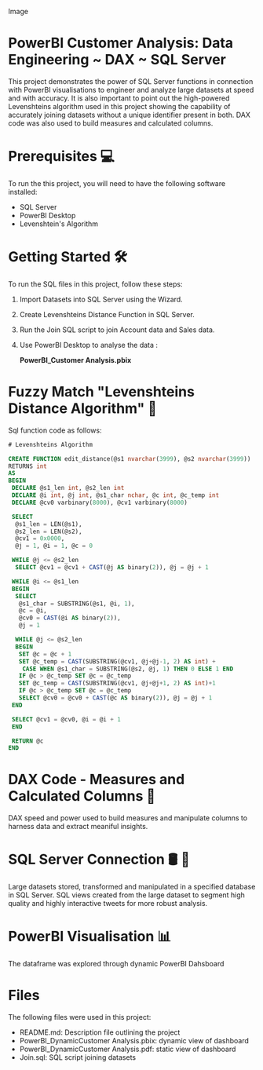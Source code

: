 Image

# **PowerBI Customer Analysis: Data Engineering ~ DAX ~ SQL Server**

This project demonstrates the power of SQL Server functions in connection with PowerBI visualisations to engineer and analyze large datasets at speed and with accuracy. It is also important to point out the high-powered Levenshteins algorithm used in this project showing the capability of accurately joining datasets without a unique identifier present in both. DAX code was also used to build measures and calculated columns.

# Prerequisites 💻

To run the this project, you will need to have the following software installed:

- SQL Server
- PowerBI Desktop
- Levenshtein's Algorithm


# Getting Started 🛠

To run the SQL files in this project, follow these steps:

1. Import Datasets into SQL Server using the Wizard.
2. Create Levenshteins Distance Function in SQL Server.
3. Run the Join SQL script to join Account data and Sales data.
4. Use PowerBI Desktop to analyse the data :

   **PowerBI_Customer Analysis.pbix**


# Fuzzy Match "Levenshteins Distance Algorithm" 🔑

Sql function code as follows:

```sql
# Levenshteins Algorithm

CREATE FUNCTION edit_distance(@s1 nvarchar(3999), @s2 nvarchar(3999))
RETURNS int
AS
BEGIN
 DECLARE @s1_len int, @s2_len int
 DECLARE @i int, @j int, @s1_char nchar, @c int, @c_temp int
 DECLARE @cv0 varbinary(8000), @cv1 varbinary(8000)

 SELECT
  @s1_len = LEN(@s1),
  @s2_len = LEN(@s2),
  @cv1 = 0x0000,
  @j = 1, @i = 1, @c = 0

 WHILE @j <= @s2_len
  SELECT @cv1 = @cv1 + CAST(@j AS binary(2)), @j = @j + 1

 WHILE @i <= @s1_len
 BEGIN
  SELECT
   @s1_char = SUBSTRING(@s1, @i, 1),
   @c = @i,
   @cv0 = CAST(@i AS binary(2)),
   @j = 1

  WHILE @j <= @s2_len
  BEGIN
   SET @c = @c + 1
   SET @c_temp = CAST(SUBSTRING(@cv1, @j+@j-1, 2) AS int) +
    CASE WHEN @s1_char = SUBSTRING(@s2, @j, 1) THEN 0 ELSE 1 END
   IF @c > @c_temp SET @c = @c_temp
   SET @c_temp = CAST(SUBSTRING(@cv1, @j+@j+1, 2) AS int)+1
   IF @c > @c_temp SET @c = @c_temp
   SELECT @cv0 = @cv0 + CAST(@c AS binary(2)), @j = @j + 1
 END

 SELECT @cv1 = @cv0, @i = @i + 1
 END

 RETURN @c
END
```


# DAX Code - Measures and Calculated Columns 🤖

DAX speed and power used to build measures and manipulate columns to harness data and extract meaniful insights.

# SQL Server Connection 🛢 🐘

Large datasets stored, transformed and manipulated in a specified database in SQL Server. SQL views created from the large dataset to segment high quality and highly interactive tweets for more robust analysis.

# PowerBI Visualisation 📊

The dataframe was explored through dynamic PowerBI Dahsboard

# Files

The following files were used in this project:

- README.md: Description file outlining the project
- PowerBI_DynamicCustomer Analysis.pbix: dynamic view of dashboard
- PowerBI_DynamicCustomer Analysis.pdf: static view of dashboard
- Join.sql: SQL script joining datasets


